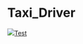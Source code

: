 # Taxi_Driver
 <a href="https://postgresql.org"><img src="(https://img.shields.io/badge/City%20By%3A%20-antonmoek-green.svg"/>Test</a>
